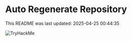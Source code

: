 # Auto Regenerate Repository

This README was last updated: 2025-04-25 00:44:35

 ![TryHackMe](https://tryhackme.com/badge/533634)
